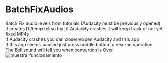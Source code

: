 # BatchFixAudios
Batch Fix audio levels from tutorials (Audacity must be previously opened)<br>
It creates D:/temp.txt so that if Audacity crashes it will keep track of not yet fixed MP4s<br>
If Audacity crashes you can close/reopen Audacity and this app<br>
If this app seems paused just press middle button to resume operation<br>
The Bell sound will tell you when convertion is Over.
![muestra_funcionamiento](https://github.com/apaza610/BatchFixAudios/assets/10149862/761aaca0-009a-4bef-8ba1-c4a2eabce69e)
